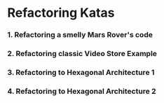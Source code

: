# Refactoring Katas

### 1. Refactoring a smelly Mars Rover's code

### 2. Refactoring classic Video Store Example

### 3. Refactoring to Hexagonal Architecture 1

### 4. Refactoring to Hexagonal Architecture 2
